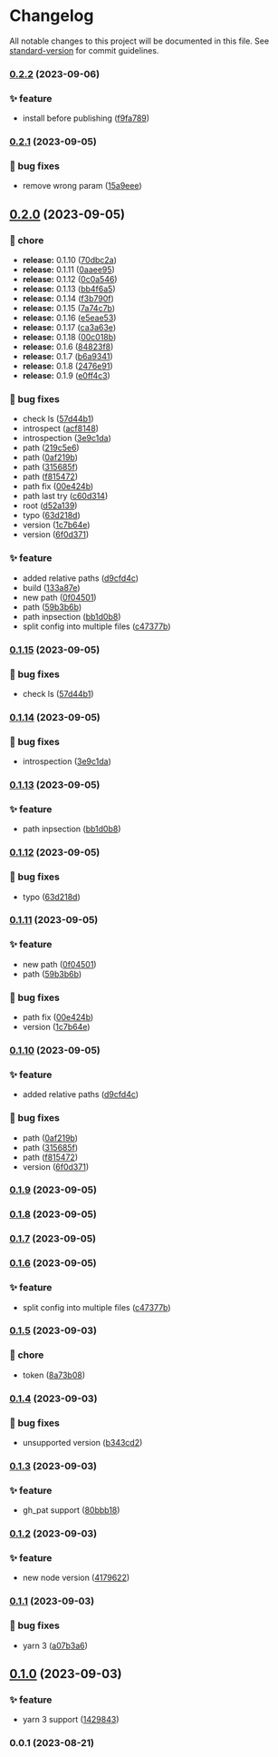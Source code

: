 # Changelog

All notable changes to this project will be documented in this file. See [standard-version](https://github.com/conventional-changelog/standard-version) for commit guidelines.

### [0.2.2](https://github.com/xotoscipt/xotoscript-action-release/compare/v0.2.1...v0.2.2) (2023-09-06)


### ✨ feature

* install before publishing ([f9fa789](https://github.com/xotoscipt/xotoscript-action-release/commitsf9fa7892169fd42ca275a48643ae63be2b8752d7))

### [0.2.1](https://github.com/xotoscipt/xotoscript-action-release/compare/v0.2.0...v0.2.1) (2023-09-05)


### 🐛 bug fixes

* remove wrong param ([15a9eee](https://github.com/xotoscipt/xotoscript-action-release/commits15a9eeec931591816892b9e217b237b9fec5fe17))

## [0.2.0](https://github.com/xotoscipt/xotoscript-action-release/compare/v0.1.5...v0.2.0) (2023-09-05)


### 🚚 chore

* **release:** 0.1.10 ([70dbc2a](https://github.com/xotoscipt/xotoscript-action-release/commits70dbc2aa6ebad775a0a661f0edbb039c0558584c))
* **release:** 0.1.11 ([0aaee95](https://github.com/xotoscipt/xotoscript-action-release/commits0aaee95e2273136e8fed64fbe9c35c9fdf36d28e))
* **release:** 0.1.12 ([0c0a546](https://github.com/xotoscipt/xotoscript-action-release/commits0c0a54670ce9ebd2e02b0930f37843b64e63fe34))
* **release:** 0.1.13 ([bb4f6a5](https://github.com/xotoscipt/xotoscript-action-release/commitsbb4f6a56fc91593a498474c86820fcac62871671))
* **release:** 0.1.14 ([f3b790f](https://github.com/xotoscipt/xotoscript-action-release/commitsf3b790f3319480106579618eae3896b4574dac6b))
* **release:** 0.1.15 ([7a74c7b](https://github.com/xotoscipt/xotoscript-action-release/commits7a74c7b6307f4571f9ccc5a880484e24b2e0a4a5))
* **release:** 0.1.16 ([e5eae53](https://github.com/xotoscipt/xotoscript-action-release/commitse5eae53671719fe83e52e7d064e9d2b77b10d863))
* **release:** 0.1.17 ([ca3a63e](https://github.com/xotoscipt/xotoscript-action-release/commitsca3a63e595e1617137fabf26b4748f5675ce08d2))
* **release:** 0.1.18 ([00c018b](https://github.com/xotoscipt/xotoscript-action-release/commits00c018b131217a3135c029b1f96254f7b995b6aa))
* **release:** 0.1.6 ([84823f8](https://github.com/xotoscipt/xotoscript-action-release/commits84823f883007a565ca630cf90e5d19fc1e94b4d1))
* **release:** 0.1.7 ([b6a9341](https://github.com/xotoscipt/xotoscript-action-release/commitsb6a93416f79339d91178f966b928653b53635089))
* **release:** 0.1.8 ([2476e91](https://github.com/xotoscipt/xotoscript-action-release/commits2476e912d943acbf0311e8b53712a3c5bb568139))
* **release:** 0.1.9 ([e0ff4c3](https://github.com/xotoscipt/xotoscript-action-release/commitse0ff4c35fd42286a947b90985b03b6e3aa6d1f63))


### 🐛 bug fixes

* check ls ([57d44b1](https://github.com/xotoscipt/xotoscript-action-release/commits57d44b1fe61c12b9307b54ea9026a8493f86d3ee))
* introspect ([acf8148](https://github.com/xotoscipt/xotoscript-action-release/commitsacf81484769e5fdee9976f0d5022592fac3b693d))
* introspection ([3e9c1da](https://github.com/xotoscipt/xotoscript-action-release/commits3e9c1da7b29598f066707adcc736189e99c3e6bd))
* path ([219c5e6](https://github.com/xotoscipt/xotoscript-action-release/commits219c5e65e7866d8cc3724e547542b7a58ed6ea90))
* path ([0af219b](https://github.com/xotoscipt/xotoscript-action-release/commits0af219bfa00e5c58af0c674159c88ce50d4daab6))
* path ([315685f](https://github.com/xotoscipt/xotoscript-action-release/commits315685f7506d5bc268f90e9fa971bd98508e2fab))
* path ([f815472](https://github.com/xotoscipt/xotoscript-action-release/commitsf815472978eeb721a2fd3edd310ae5ccddd610e9))
* path fix ([00e424b](https://github.com/xotoscipt/xotoscript-action-release/commits00e424b1ef09a8555788ecbcc3bdff49c9cf2a82))
* path last try ([c60d314](https://github.com/xotoscipt/xotoscript-action-release/commitsc60d314d28ce53404a221d9c6031dd44f0ef5dc8))
* root ([d52a139](https://github.com/xotoscipt/xotoscript-action-release/commitsd52a1396f30926fb5281104e46a7a3775e11e9f6))
* typo ([63d218d](https://github.com/xotoscipt/xotoscript-action-release/commits63d218d8e86f381b93d31f5287510baec4a7acdb))
* version ([1c7b64e](https://github.com/xotoscipt/xotoscript-action-release/commits1c7b64e87a4d0f0697f3dbbb0058b24f99a74d51))
* version ([6f0d371](https://github.com/xotoscipt/xotoscript-action-release/commits6f0d3716a0b0f1c7b0f7b496caba89cc3a8067e5))


### ✨ feature

* added relative paths ([d9cfd4c](https://github.com/xotoscipt/xotoscript-action-release/commitsd9cfd4c3dfeb48d0bf09da00b7d75c740ff197b9))
* build ([133a87e](https://github.com/xotoscipt/xotoscript-action-release/commits133a87eb2b2ccaa9714b199bad0bca3a7a333083))
* new path ([0f04501](https://github.com/xotoscipt/xotoscript-action-release/commits0f04501c9dac211952792f652495f9b318b373db))
* path ([59b3b6b](https://github.com/xotoscipt/xotoscript-action-release/commits59b3b6b6c5d9b2e320c487c01fd6e83275719d65))
* path inpsection ([bb1d0b8](https://github.com/xotoscipt/xotoscript-action-release/commitsbb1d0b8d0b4cc782991a4857f96b5f0eb0dbf46b))
* split config into multiple files ([c47377b](https://github.com/xotoscipt/xotoscript-action-release/commitsc47377b4b928bee04ee29c48bb998c8d1de74789))

### [0.1.15](https://github.com/xotoscipt/xotoscript-action-release/compare/v0.1.14...v0.1.15) (2023-09-05)


### 🐛 bug fixes

* check ls ([57d44b1](https://github.com/xotoscipt/xotoscript-action-release/commits57d44b1fe61c12b9307b54ea9026a8493f86d3ee))


### [0.1.14](https://github.com/xotoscipt/xotoscript-action-release/compare/v0.1.13...v0.1.14) (2023-09-05)


### 🐛 bug fixes

* introspection ([3e9c1da](https://github.com/xotoscipt/xotoscript-action-release/commits3e9c1da7b29598f066707adcc736189e99c3e6bd))

### [0.1.13](https://github.com/xotoscipt/xotoscript-action-release/compare/v0.1.12...v0.1.13) (2023-09-05)


### ✨ feature

* path inpsection ([bb1d0b8](https://github.com/xotoscipt/xotoscript-action-release/commitsbb1d0b8d0b4cc782991a4857f96b5f0eb0dbf46b))

### [0.1.12](https://github.com/xotoscipt/xotoscript-action-release/compare/v0.1.11...v0.1.12) (2023-09-05)


### 🐛 bug fixes

* typo ([63d218d](https://github.com/xotoscipt/xotoscript-action-release/commits63d218d8e86f381b93d31f5287510baec4a7acdb))

### [0.1.11](https://github.com/xotoscipt/xotoscript-action-release/compare/v0.1.10...v0.1.11) (2023-09-05)


### ✨ feature

* new path ([0f04501](https://github.com/xotoscipt/xotoscript-action-release/commits0f04501c9dac211952792f652495f9b318b373db))
* path ([59b3b6b](https://github.com/xotoscipt/xotoscript-action-release/commits59b3b6b6c5d9b2e320c487c01fd6e83275719d65))


### 🐛 bug fixes

* path fix ([00e424b](https://github.com/xotoscipt/xotoscript-action-release/commits00e424b1ef09a8555788ecbcc3bdff49c9cf2a82))
* version ([1c7b64e](https://github.com/xotoscipt/xotoscript-action-release/commits1c7b64e87a4d0f0697f3dbbb0058b24f99a74d51))

### [0.1.10](https://github.com/xotoscipt/xotoscript-action-release/compare/v0.1.9...v0.1.10) (2023-09-05)


### ✨ feature

* added relative paths ([d9cfd4c](https://github.com/xotoscipt/xotoscript-action-release/commitsd9cfd4c3dfeb48d0bf09da00b7d75c740ff197b9))


### 🐛 bug fixes

* path ([0af219b](https://github.com/xotoscipt/xotoscript-action-release/commits0af219bfa00e5c58af0c674159c88ce50d4daab6))
* path ([315685f](https://github.com/xotoscipt/xotoscript-action-release/commits315685f7506d5bc268f90e9fa971bd98508e2fab))
* path ([f815472](https://github.com/xotoscipt/xotoscript-action-release/commitsf815472978eeb721a2fd3edd310ae5ccddd610e9))
* version ([6f0d371](https://github.com/xotoscipt/xotoscript-action-release/commits6f0d3716a0b0f1c7b0f7b496caba89cc3a8067e5))

### [0.1.9](https://github.com/xotoscipt/xotoscript-action-release/compare/v0.1.8...v0.1.9) (2023-09-05)

### [0.1.8](https://github.com/xotoscipt/xotoscript-action-release/compare/v0.1.7...v0.1.8) (2023-09-05)

### [0.1.7](https://github.com/xotoscipt/xotoscript-action-release/compare/v0.1.6...v0.1.7) (2023-09-05)

### [0.1.6](https://github.com/xotoscipt/xotoscript-action-release/compare/v0.1.5...v0.1.6) (2023-09-05)


### ✨ feature

* split config into multiple files ([c47377b](https://github.com/xotoscipt/xotoscript-action-release/commitsc47377b4b928bee04ee29c48bb998c8d1de74789))

### [0.1.5](https://github.com/xotoscipt/xotoscript-action-release/compare/v0.1.4...v0.1.5) (2023-09-03)


### 🚚 chore

* token ([8a73b08](https://github.com/xotoscipt/xotoscript-action-release/commits8a73b084d34c79a4d4b5bdf7382b09ae37881288))

### [0.1.4](https://github.com/xotoscipt/xotoscript-action-release/compare/v0.1.3...v0.1.4) (2023-09-03)


### 🐛 bug fixes

* unsupported version ([b343cd2](https://github.com/xotoscipt/xotoscript-action-release/commitsb343cd238927378f5de43c0122e5b0d63418f7af))

### [0.1.3](https://github.com/xotoscipt/xotoscript-action-release/compare/v0.1.2...v0.1.3) (2023-09-03)


### ✨ feature

* gh_pat support ([80bbb18](https://github.com/xotoscipt/xotoscript-action-release/commits80bbb18029f1e5933892cec9393268bba0b1b33e))

### [0.1.2](https://github.com/xotoscipt/xotoscript-action-release/compare/v0.1.1...v0.1.2) (2023-09-03)


### ✨ feature

* new node version ([4179622](https://github.com/xotoscipt/xotoscript-action-release/commits4179622021d7400457a7be41bb1b81d33a065ca5))

### [0.1.1](https://github.com/xotoscipt/xotoscript-action-release/compare/v0.1.0...v0.1.1) (2023-09-03)


### 🐛 bug fixes

* yarn 3 ([a07b3a6](https://github.com/xotoscipt/xotoscript-action-release/commitsa07b3a6120b7502e7735d13c2892d6c77c49772e))

## [0.1.0](https://github.com/xotoscipt/xotoscript-action-release/compare/v0.0.1...v0.1.0) (2023-09-03)


### ✨ feature

* yarn 3 support ([1429843](https://github.com/xotoscipt/xotoscript-action-release/commits1429843950058e3e141d06f53fa4ad9910dafcfc))

### 0.0.1 (2023-08-21)
